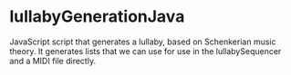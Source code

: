 # lullabyGenerationJava
 JavaScript script that generates a lullaby, based on Schenkerian music theory. It generates lists that we can use for use in the lullabySequencer and a MIDI file directly.
